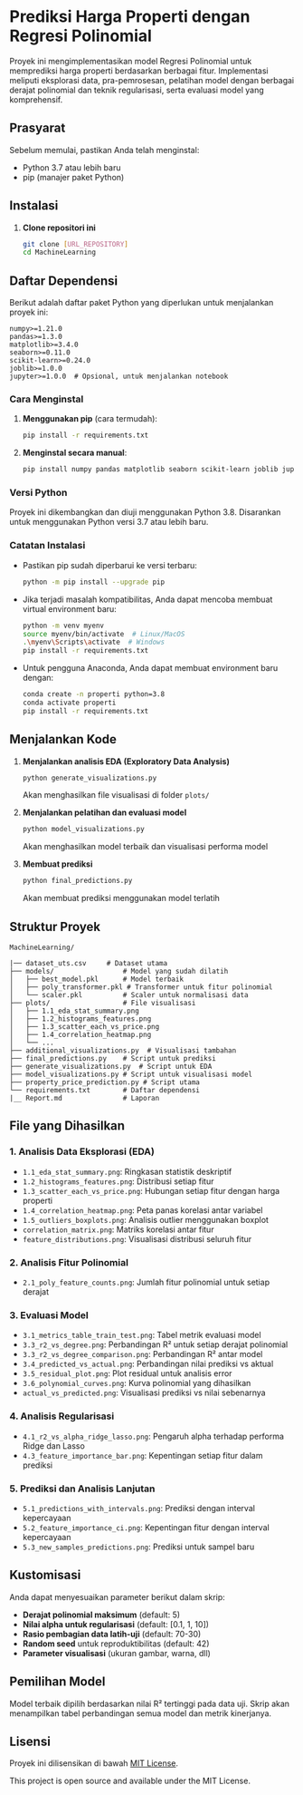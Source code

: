 # Prediksi Harga Properti dengan Regresi Polinomial

Proyek ini mengimplementasikan model Regresi Polinomial untuk memprediksi harga properti berdasarkan berbagai fitur. Implementasi meliputi eksplorasi data, pra-pemrosesan, pelatihan model dengan berbagai derajat polinomial dan teknik regularisasi, serta evaluasi model yang komprehensif.

## Prasyarat

Sebelum memulai, pastikan Anda telah menginstal:
- Python 3.7 atau lebih baru
- pip (manajer paket Python)

## Instalasi

1. **Clone repositori ini**
   ```bash
   git clone [URL_REPOSITORY]
   cd MachineLearning
   ```

  ## Daftar Dependensi

Berikut adalah daftar paket Python yang diperlukan untuk menjalankan proyek ini:

```
numpy>=1.21.0
pandas>=1.3.0
matplotlib>=3.4.0
seaborn>=0.11.0
scikit-learn>=0.24.0
joblib>=1.0.0
jupyter>=1.0.0  # Opsional, untuk menjalankan notebook
```

### Cara Menginstal

1. **Menggunakan pip** (cara termudah):
   ```bash
   pip install -r requirements.txt
   ```

2. **Menginstal secara manual**:
   ```bash
   pip install numpy pandas matplotlib seaborn scikit-learn joblib jupyter
   ```

### Versi Python

Proyek ini dikembangkan dan diuji menggunakan Python 3.8. Disarankan untuk menggunakan Python versi 3.7 atau lebih baru.

### Catatan Instalasi

- Pastikan pip sudah diperbarui ke versi terbaru:
  ```bash
  python -m pip install --upgrade pip
  ```

- Jika terjadi masalah kompatibilitas, Anda dapat mencoba membuat virtual environment baru:
  ```bash
  python -m venv myenv
  source myenv/bin/activate  # Linux/MacOS
  .\myenv\Scripts\activate  # Windows
  pip install -r requirements.txt
  ```

- Untuk pengguna Anaconda, Anda dapat membuat environment baru dengan:
  ```bash
  conda create -n properti python=3.8
  conda activate properti
  pip install -r requirements.txt
  ```

## Menjalankan Kode

1. **Menjalankan analisis EDA (Exploratory Data Analysis)**
   ```bash
   python generate_visualizations.py
   ```
   Akan menghasilkan file visualisasi di folder `plots/`

2. **Menjalankan pelatihan dan evaluasi model**
   ```bash
   python model_visualizations.py
   ```
   Akan menghasilkan model terbaik dan visualisasi performa model

3. **Membuat prediksi**
   ```bash
   python final_predictions.py
   ```
   Akan membuat prediksi menggunakan model terlatih

## Struktur Proyek

```
MachineLearning/

|── dataset_uts.csv     # Dataset utama
├── models/                 # Model yang sudah dilatih
│   ├── best_model.pkl      # Model terbaik
│   ├── poly_transformer.pkl # Transformer untuk fitur polinomial
│   └── scaler.pkl          # Scaler untuk normalisasi data
├── plots/                  # File visualisasi
│   ├── 1.1_eda_stat_summary.png
│   ├── 1.2_histograms_features.png
│   ├── 1.3_scatter_each_vs_price.png
│   ├── 1.4_correlation_heatmap.png
│   └── ...
├── additional_visualizations.py  # Visualisasi tambahan
├── final_predictions.py    # Script untuk prediksi
├── generate_visualizations.py  # Script untuk EDA
├── model_visualizations.py # Script untuk visualisasi model
├── property_price_prediction.py # Script utama
└── requirements.txt        # Daftar dependensi
|__ Report.md               # Laporan
```

## File yang Dihasilkan

### 1. Analisis Data Eksplorasi (EDA)
- `1.1_eda_stat_summary.png`: Ringkasan statistik deskriptif
- `1.2_histograms_features.png`: Distribusi setiap fitur
- `1.3_scatter_each_vs_price.png`: Hubungan setiap fitur dengan harga properti
- `1.4_correlation_heatmap.png`: Peta panas korelasi antar variabel
- `1.5_outliers_boxplots.png`: Analisis outlier menggunakan boxplot
- `correlation_matrix.png`: Matriks korelasi antar fitur
- `feature_distributions.png`: Visualisasi distribusi seluruh fitur

### 2. Analisis Fitur Polinomial
- `2.1_poly_feature_counts.png`: Jumlah fitur polinomial untuk setiap derajat

### 3. Evaluasi Model
- `3.1_metrics_table_train_test.png`: Tabel metrik evaluasi model
- `3.3_r2_vs_degree.png`: Perbandingan R² untuk setiap derajat polinomial
- `3.3_r2_vs_degree_comparison.png`: Perbandingan R² antar model
- `3.4_predicted_vs_actual.png`: Perbandingan nilai prediksi vs aktual
- `3.5_residual_plot.png`: Plot residual untuk analisis error
- `3.6_polynomial_curves.png`: Kurva polinomial yang dihasilkan
- `actual_vs_predicted.png`: Visualisasi prediksi vs nilai sebenarnya

### 4. Analisis Regularisasi
- `4.1_r2_vs_alpha_ridge_lasso.png`: Pengaruh alpha terhadap performa Ridge dan Lasso
- `4.3_feature_importance_bar.png`: Kepentingan setiap fitur dalam prediksi

### 5. Prediksi dan Analisis Lanjutan
- `5.1_predictions_with_intervals.png`: Prediksi dengan interval kepercayaan
- `5.2_feature_importance_ci.png`: Kepentingan fitur dengan interval kepercayaan
- `5.3_new_samples_predictions.png`: Prediksi untuk sampel baru

## Kustomisasi

Anda dapat menyesuaikan parameter berikut dalam skrip:
- **Derajat polinomial maksimum** (default: 5)
- **Nilai alpha untuk regularisasi** (default: [0.1, 1, 10])
- **Rasio pembagian data latih-uji** (default: 70-30)
- **Random seed** untuk reproduktibilitas (default: 42)
- **Parameter visualisasi** (ukuran gambar, warna, dll)

## Pemilihan Model

Model terbaik dipilih berdasarkan nilai R² tertinggi pada data uji. Skrip akan menampilkan tabel perbandingan semua model dan metrik kinerjanya.

## Lisensi

Proyek ini dilisensikan di bawah [MIT License](LICENSE).

This project is open source and available under the MIT License.

